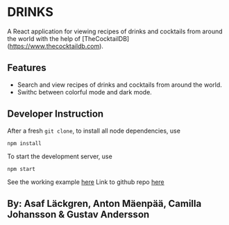 # DRINKS </br>
A React application for viewing recipes of drinks and cocktails from around the world with the help of [TheCocktailDB] (https://www.thecocktaildb.com).

## Features
- Search and view recipes of drinks and cocktails from around the world.
- Swithc between colorful mode and dark mode.

## Developer Instruction
After a fresh `git clone`, to install all node dependencies, use
```shell
npm install
```
To start the development server, use
```shell
npm start
```

See the working example [here](https://intradastingly.github.io/HANGOVER-CURE/)
Link to github repo [here](https://github.com/intradastingly/HANGOVER-CURE)

## By: Asaf Läckgren, Anton Mäenpää, Camilla Johansson & Gustav Andersson
